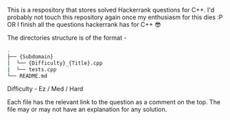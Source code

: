 This is a respository that stores solved Hackerrank questions for C++. I'd probably not touch this repository again once my enthusiasm for this dies :P OR I finish all the questions hackerrank has for C++ 😎

The directories structure is of the format - 
```bash
.
├── {Subdomain}
│  └── {Difficulty}_{Title}.cpp
|  └── tests.cpp
└── README.md
```
Difficulty - Ez / Med / Hard

Each file has the relevant link to the question as a comment on the top.
The file may or may not have an explanation for any solution.
